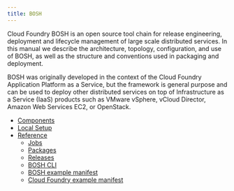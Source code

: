 ```yaml
---
title: BOSH 
---
```


Cloud Foundry BOSH is an open source tool chain for release engineering, deployment and lifecycle management of large scale distributed services. In this manual we describe the architecture, topology, configuration, and use of BOSH, as well as the structure and conventions used in packaging and deployment.

BOSH was originally developed in the context of the Cloud Foundry Application Platform as a Service, but the framework is general purpose and can be used to deploy other distributed services on top of Infrastructure as a Service (IaaS) products such as VMware vSphere, vCloud Director, Amazon Web Services EC2, or OpenStack.

* [Components](components/index.html)
* [Local Setup](setup/index.html)
* [Reference](reference/index.html)
  * [Jobs](reference/jobs.html)
  * [Packages](reference/packages.html)
  * [Releases](reference/releases.html)
  * [BOSH CLI](reference/bosh-cli.html)
  * [BOSH example manifest](reference/bosh-example-manifest.html)
  * [Cloud Foundry example manifest](cloud-foundry-example-manifest.html)
